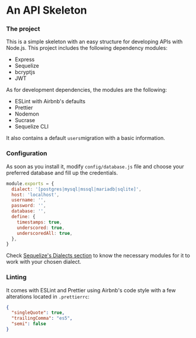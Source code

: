 # An API Skeleton

### The project

This is a simple skeleton with an easy structure for developing APIs with Node.js. This project includes the following dependency modules:

- Express
- Sequelize
- bcryptjs
- JWT

As for development dependencies, the modules are the following:

- ESLint with Airbnb's defaults
- Prettier
- Nodemon
- Sucrase
- Sequelize CLI

It also contains a default `users`migration with a basic information.

### Configuration

As soon as you install it, modify `config/database.js` file and choose your preferred database and fill up the credentials.

```js
module.exports = {
  dialect: '[postgres|mysql|mssql|mariadb|sqlite]',
  host: 'localhost',
  username: '',
  password: '',
  database: '',
  define: {
    timestamps: true,
    underscored: true,
    underscoredAll: true,
  },
}
```

Check [Sequelize's Dialects section](http://docs.sequelizejs.com/manual/dialects.html) to know the necessary modules for it to work with your chosen dialect.

### Linting

It comes with ESLint and Prettier using Airbnb's code style with a few alterations located in `.prettierrc`:

```json
{
  "singleQuote": true,
  "trailingComma": "es5",
  "semi": false
}
```
